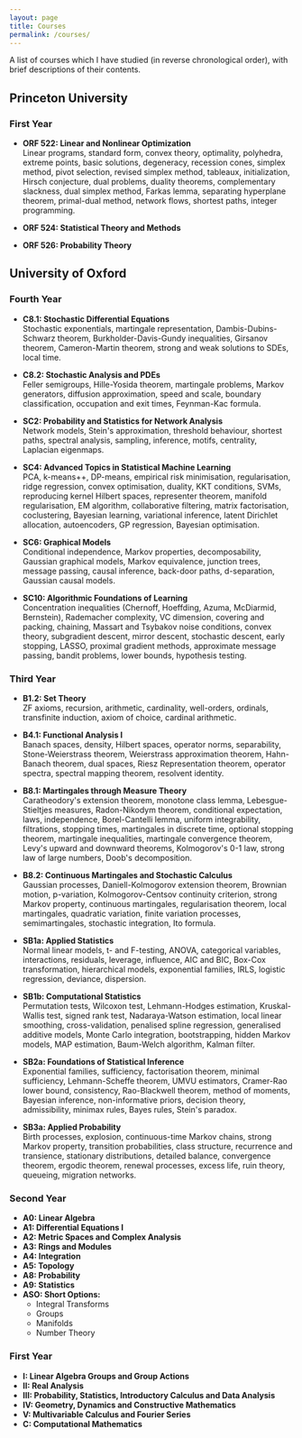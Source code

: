 ```yaml
---
layout: page
title: Courses
permalink: /courses/
---
```


A list of courses which I have studied
(in reverse chronological order),
with brief descriptions of their contents.

## Princeton University

### First Year

  - **ORF 522: Linear and Nonlinear Optimization** <br>
  Linear programs, standard form, convex theory, optimality, polyhedra, extreme points,
  basic solutions, degeneracy, recession cones, simplex method, pivot selection,
  revised simplex method, tableaux, initialization, Hirsch conjecture, dual problems,
  duality theorems, complementary slackness, dual simplex method, Farkas lemma,
  separating hyperplane theorem, primal-dual method, network flows, shortest paths,
  integer programming.

  - **ORF 524: Statistical Theory and Methods**
  - **ORF 526: Probability Theory**

## University of Oxford

### Fourth Year

  - **C8.1: Stochastic Differential Equations** <br>
    Stochastic exponentials, martingale representation, Dambis-Dubins-Schwarz theorem,
    Burkholder-Davis-Gundy inequalities, Girsanov theorem, Cameron-Martin theorem,
    strong and weak solutions to SDEs, local time.

  - **C8.2: Stochastic Analysis and PDEs** <br>
  Feller semigroups, Hille-Yosida theorem, martingale problems, Markov generators,
  diffusion approximation, speed and scale, boundary classification, occupation and exit times,
  Feynman-Kac formula.

  - **SC2: Probability and Statistics for Network Analysis** <br>
  Network models, Stein's approximation, threshold behaviour, shortest paths, spectral analysis,
  sampling, inference, motifs, centrality, Laplacian eigenmaps.

  - **SC4:  Advanced Topics in Statistical Machine Learning** <br>
  PCA, k-means++, DP-means, empirical risk minimisation, regularisation, ridge regression,
  convex optimisation, duality, KKT conditions, SVMs, reproducing kernel Hilbert spaces,
  representer theorem, manifold regularisation, EM algorithm, collaborative filtering,
  matrix factorisation, coclustering, Bayesian learning, variational inference,
  latent Dirichlet allocation, autoencoders, GP regression, Bayesian optimisation.

  - **SC6: Graphical Models** <br>
  Conditional independence, Markov properties, decomposability, Gaussian graphical models,
  Markov equivalence, junction trees, message passing, causal inference, back-door paths,
  d-separation, Gaussian causal models.

  - **SC10: Algorithmic Foundations of Learning** <br>
  Concentration inequalities (Chernoff, Hoeffding, Azuma, McDiarmid, Bernstein),
  Rademacher complexity, VC dimension, covering and packing, chaining,
  Massart and Tsybakov noise conditions, convex theory, subgradient descent, mirror descent,
  stochastic descent, early stopping, LASSO, proximal gradient methods,
  approximate message passing, bandit problems, lower bounds, hypothesis testing.


### Third Year

  - **B1.2: Set Theory** <br>
  ZF axioms, recursion, arithmetic, cardinality, well-orders, ordinals, transfinite induction,
  axiom of choice, cardinal arithmetic.

  - **B4.1: Functional Analysis I** <br>
  Banach spaces, density, Hilbert spaces, operator norms, separability,
  Stone-Weierstrass theorem, Weierstrass approximation theorem, Hahn-Banach theorem,
  dual spaces, Riesz Representation theorem, operator spectra,
  spectral mapping theorem, resolvent identity.

  - **B8.1: Martingales through Measure Theory** <br>
  Caratheodory's extension theorem, monotone class lemma,
  Lebesgue-Stieltjes measures, Radon-Nikodym theorem,
  conditional expectation, laws, independence, Borel-Cantelli lemma, uniform integrability,
  filtrations, stopping times,
  martingales in discrete time, optional stopping theorem,
  martingale inequalities, martingale convergence theorem,
  Levy's upward and downward theorems, Kolmogorov's 0-1 law, strong law of large numbers,
  Doob's decomposition.

  - **B8.2: Continuous Martingales and Stochastic Calculus** <br>
  Gaussian processes, Daniell-Kolmogorov extension theorem, Brownian motion, p-variation,
  Kolmogorov-Centsov continuity criterion,
  strong Markov property, continuous martingales, regularisation theorem, local martingales,
  quadratic variation, finite variation processes, semimartingales,
  stochastic integration, Ito formula.

  - **SB1a: Applied Statistics** <br>
  Normal linear models, t- and F-testing, ANOVA, categorical variables,
  interactions, residuals, leverage, influence, AIC and BIC, Box-Cox transformation,
  hierarchical models, exponential families, IRLS, logistic regression, deviance, dispersion.

  - **SB1b: Computational Statistics** <br>
  Permutation tests, Wilcoxon test, Lehmann-Hodges estimation, Kruskal-Wallis test,
  signed rank test, Nadaraya-Watson estimation, local linear smoothing, cross-validation,
  penalised spline regression, generalised additive models,
  Monte Carlo integration, bootstrapping, hidden Markov models, MAP estimation,
  Baum-Welch algorithm, Kalman filter.

  - **SB2a: Foundations of Statistical Inference** <br>
  Exponential families, sufficiency, factorisation theorem, minimal sufficiency,
  Lehmann-Scheffe theorem, UMVU estimators, Cramer-Rao lower bound, consistency,
  Rao-Blackwell theorem, method of moments, Bayesian inference,
  non-informative priors, decision theory, admissibility, minimax rules, Bayes rules,
  Stein's paradox.

  - **SB3a: Applied Probability** <br>
  Birth processes, explosion, continuous-time Markov chains, strong Markov property,
  transition probabilities, class structure, recurrence and transience, stationary distributions,
  detailed balance, convergence theorem, ergodic theorem, renewal processes,
  excess life, ruin theory,
  queueing, migration networks.

### Second Year

  - **A0: Linear Algebra**
  - **A1: Differential Equations I**
  - **A2: Metric Spaces and Complex Analysis**
  - **A3: Rings and Modules**
  - **A4: Integration**
  - **A5: Topology**
  - **A8: Probability**
  - **A9: Statistics**
  - **ASO: Short Options:**
    - Integral Transforms
    - Groups
    - Manifolds
    - Number Theory

### First Year

  - **I: Linear Algebra Groups and Group Actions**
  - **II: Real Analysis**
  - **III: Probability, Statistics, Introductory Calculus and Data Analysis**
  - **IV: Geometry, Dynamics and Constructive Mathematics**
  - **V: Multivariable Calculus and Fourier Series**
  - **C: Computational Mathematics**
